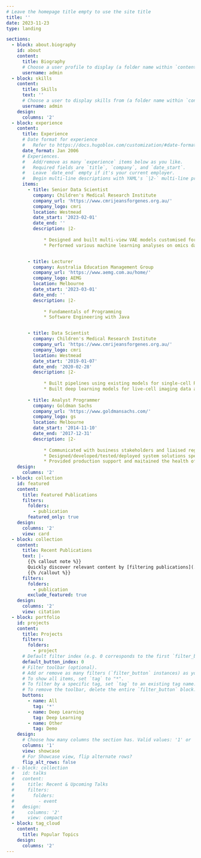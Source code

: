```yaml
---
# Leave the homepage title empty to use the site title
title: ''
date: 2023-11-23
type: landing

sections:
  - block: about.biography
    id: about
    content:
      title: Biography
      # Choose a user profile to display (a folder name within `content/authors/`)
      username: admin
  - block: skills
    content:
      title: Skills
      text: ''
      # Choose a user to display skills from (a folder name within `content/authors/`)
      username: admin
    design:
      columns: '2'
  - block: experience
    content:
      title: Experience
      # Date format for experience
      #   Refer to https://docs.hugoblox.com/customization/#date-format
      date_format: Jan 2006
      # Experiences.
      #   Add/remove as many `experience` items below as you like.
      #   Required fields are `title`, `company`, and `date_start`.
      #   Leave `date_end` empty if it's your current employer.
      #   Begin multi-line descriptions with YAML's `|2-` multi-line prefix.
      items:
        - title: Senior Data Scientist
          company: Children's Medical Research Institute
          company_url: 'https://www.cmrijeansforgenes.org.au/'
          company_logo: cmri
          location: Westmead
          date_start: '2023-02-01'
          date_end: ''
          description: |2-
              
              * Designed and built multi-view VAE models customised for multi-omic data integration
              * Performed various machine learning analyses on omics data


        - title: Lecturer
          company: Australia Education Management Group
          company_url: 'https://www.aemg.com.au/home/'
          company_logo: AEMG
          location: Melbourne
          date_start: '2023-03-01'
          date_end: ''
          description: |2-
              
              * Fundamentals of Programming
              * Software Engineering with Java


        - title: Data Scientist
          company: Children's Medical Research Institute
          company_url: 'https://www.cmrijeansforgenes.org.au/'
          company_logo: cmri
          location: Westmead
          date_start: '2019-01-07'
          date_end: '2020-02-28'
          description: |2-
              
              * Built pipelines using existing models for single-cell RNA-seq analysis in mouse developmental biology
              * Built deep learning models for live-cell imaging data analysis
              
        - title: Analyst Programmer
          company: Goldman Sachs
          company_url: 'https://www.goldmansachs.com/'
          company_logo: gs
          location: Melbourne
          date_start: '2014-11-10'
          date_end: '2017-12-31'
          description: |2-
              
              * Communicated with business stakeholders and liaised regarding project scope with ongoing updates
              * Designed/developed/tested/deployed system solutions specialised in Goldman Sachs Electronic Trading (GSET)business flow
              * Provided production support and maitained the health of testing environment
    design:
      columns: '2'
  - block: collection
    id: featured
    content:
      title: Featured Publications
      filters:
        folders:
          - publication
        featured_only: true
    design:
      columns: '2'
      view: card
  - block: collection
    content:
      title: Recent Publications
      text: |-
        {{% callout note %}}
        Quickly discover relevant content by [filtering publications](./publication/).
        {{% /callout %}}
      filters:
        folders:
          - publication
        exclude_featured: true
    design:
      columns: '2'
      view: citation
  - block: portfolio
    id: projects
    content:
      title: Projects
      filters:
        folders:
          - project
      # Default filter index (e.g. 0 corresponds to the first `filter_button` instance below).
      default_button_index: 0
      # Filter toolbar (optional).
      # Add or remove as many filters (`filter_button` instances) as you like.
      # To show all items, set `tag` to "*".
      # To filter by a specific tag, set `tag` to an existing tag name.
      # To remove the toolbar, delete the entire `filter_button` block.
      buttons:
        - name: All
          tag: '*'
        - name: Deep Learning
          tag: Deep Learning
        - name: Other
          tag: Demo
    design:
      # Choose how many columns the section has. Valid values: '1' or '2'.
      columns: '1'
      view: showcase
      # For Showcase view, flip alternate rows?
      flip_alt_rows: false
  # - block: collection
  #   id: talks
  #   content:
  #     title: Recent & Upcoming Talks
  #     filters:
  #       folders:
  #         - event
  #   design:
  #     columns: '2'
  #     view: compact
  - block: tag_cloud
    content:
      title: Popular Topics
    design:
      columns: '2'
---
```

